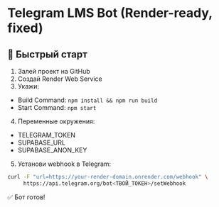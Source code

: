 
# Telegram LMS Bot (Render-ready, fixed)

## 🚀 Быстрый старт

1. Залей проект на GitHub
2. Создай Render Web Service
3. Укажи:
- Build Command: `npm install && npm run build`
- Start Command: `npm start`

4. Переменные окружения:
- TELEGRAM_TOKEN
- SUPABASE_URL
- SUPABASE_ANON_KEY

5. Установи webhook в Telegram:

```bash
curl -F "url=https://your-render-domain.onrender.com/webhook" \
     https://api.telegram.org/bot<ТВОЙ_ТОКЕН>/setWebhook
```

✅ Бот готов!
